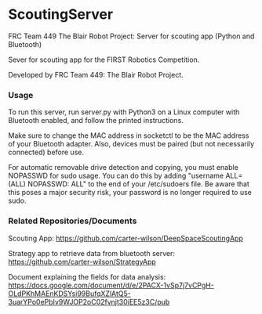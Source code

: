 # ScoutingServer
FRC Team 449 The Blair Robot Project: Server for scouting app (Python and Bluetooth)

Sever for scouting app for the FIRST Robotics Competition.

Developed by FRC Team 449: The Blair Robot Project.

### Usage

To run this server, run server.py with Python3 on a Linux computer with Bluetooth enabled, and follow the printed instructions.

Make sure to change the MAC address in socketctl to be the MAC address of your Bluetooth adapter. Also, devices must be paired (but not necessarily connected) before use.

For automatic removable drive detection and copying, you must enable NOPASSWD for sudo usage. You can do this by adding "username ALL=(ALL) NOPASSWD: ALL" to the end of your /etc/sudoers file. Be aware that this poses a major security risk, your password is no longer required to use sudo.  

### Related Repositories/Documents

Scouting App: https://github.com/carter-wilson/DeepSpaceScoutingApp

Strategy app to retrieve data from bluetooth server: https://github.com/carter-wilson/StrategyApp

Document explaining the fields for data analysis: https://docs.google.com/document/d/e/2PACX-1vSp7j7vCPgH-OLdPKhMAEnKDSYsi99BufqXZlAtQ5-3uarYPo0ePbIv9WJOP2oC02fvnjt30iEE5z3C/pub
